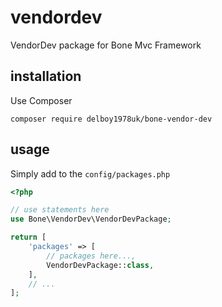 # vendordev
VendorDev package for Bone Mvc Framework
## installation
Use Composer
```
composer require delboy1978uk/bone-vendor-dev
```
## usage
Simply add to the `config/packages.php`
```php
<?php

// use statements here
use Bone\VendorDev\VendorDevPackage;

return [
    'packages' => [
        // packages here...,
        VendorDevPackage::class,
    ],
    // ...
];
```